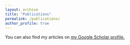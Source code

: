 ```yaml
---
layout: archive
title: "Publications"
permalink: /publications/
author_profile: true
---
```


You can also find my articles on <u><a href="https://scholar.google.com/citations?user=nDZr9QcAAAAJ&hl=en&oi=sra">my Google Scholar profile</a>.</u>

